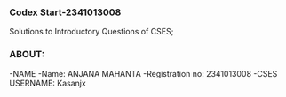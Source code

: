 ### Codex Start-2341013008
Solutions to Introductory Questions of CSES; 
### ABOUT:
-NAME
-Name: ANJANA MAHANTA
-Registration no: 2341013008
-CSES USERNAME: Kasanjx
